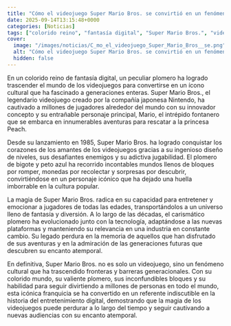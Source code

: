 ```yaml
---
title: "Cómo el videojuego Super Mario Bros. se convirtió en un fenómeno cultural que trasciende generaciones"
date: 2025-09-14T13:15:48+0000
categories: [Noticias]
tags: ["colorido reino", "fantasía digital", "Super Mario Bros.", "videojuegos", "ícono cultural", "Nintendo", "Mario", "aventuras", "princesa Peach", "niveles", "enemigos", "jugabilidad", "plomero", "bigote", "peto azul", "bloques", "monedas"]
cover:
  image: "/images/noticias/C_mo_el_videojuego_Super_Mario_Bros__se.png"
  alt: "Cómo el videojuego Super Mario Bros. se convirtió en un fenómeno cultural que trasciende generaciones"
  hidden: false
---
```


En un colorido reino de fantasía digital, un peculiar plomero ha logrado trascender el mundo de los videojuegos para convertirse en un ícono cultural que ha fascinado a generaciones enteras. Super Mario Bros., el legendario videojuego creado por la compañía japonesa Nintendo, ha cautivado a millones de jugadores alrededor del mundo con su innovador concepto y su entrañable personaje principal, Mario, el intrépido fontanero que se embarca en innumerables aventuras para rescatar a la princesa Peach.

Desde su lanzamiento en 1985, Super Mario Bros. ha logrado conquistar los corazones de los amantes de los videojuegos gracias a su ingenioso diseño de niveles, sus desafiantes enemigos y su adictiva jugabilidad. El plomero de bigote y peto azul ha recorrido incontables mundos llenos de bloques por romper, monedas por recolectar y sorpresas por descubrir, convirtiéndose en un personaje icónico que ha dejado una huella imborrable en la cultura popular.

La magia de Super Mario Bros. radica en su capacidad para entretener y emocionar a jugadores de todas las edades, transportándolos a un universo lleno de fantasía y diversión. A lo largo de las décadas, el carismático plomero ha evolucionado junto con la tecnología, adaptándose a las nuevas plataformas y manteniendo su relevancia en una industria en constante cambio. Su legado perdura en la memoria de aquellos que han disfrutado de sus aventuras y en la admiración de las generaciones futuras que descubren su encanto atemporal.

En definitiva, Super Mario Bros. no es solo un videojuego, sino un fenómeno cultural que ha trascendido fronteras y barreras generacionales. Con su colorido mundo, su valiente plomero, sus inconfundibles bloques y su habilidad para seguir divirtiendo a millones de personas en todo el mundo, esta icónica franquicia se ha convertido en un referente indiscutible en la historia del entretenimiento digital, demostrando que la magia de los videojuegos puede perdurar a lo largo del tiempo y seguir cautivando a nuevas audiencias con su encanto atemporal.
